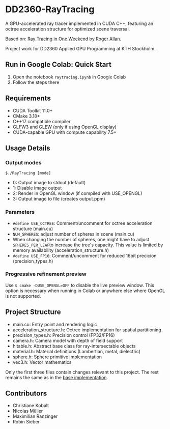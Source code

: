 # DD2360-RayTracing 

A GPU-accelerated ray tracer implemented in CUDA C++, featuring an octree acceleration structure for optimized scene traversal.

Based on: [Ray Tracing in One Weekend](https://github.com/rogerallen/raytracinginoneweekendincuda) by [Roger Allan](https://github.com/rogerallen). 

Project work for DD2360 Applied GPU Programming at KTH Stockholm.

## Run in Google Colab: Quick Start

1. Open the notebook `raytracing.ipynb` in Google Colab
2. Follow the steps there

## Requirements

- CUDA Toolkit 11.0+
- CMake 3.18+
- C++17 compatible compiler
- GLFW3 and GLEW (only if using OpenGL display)
- CUDA-capable GPU with compute capability 7.5+

## Usage Details

### Output modes
`$./RayTracing [mode]`
- 0: Output image to stdout (default)
- 1: Disable image output
- 2: Render in OpenGL window (if compiled with USE_OPENGL)
- 3: Output image to file (creates output.ppm)

### Parameters

- `#define USE_OCTREE`: Comment/uncomment for octree acceleration structure (main.cu)
- `NUM_SPHERES`: adjust number of spheres in scene (main.cu)
- When changing the number of spheres, one might have to adjust `SPHERES_PER_LEAF`to increase the tree's capacity. This value is limited by memory availability (acceleration_structure.h)
- `#define USE_FP16`: Comment/uncomment for reduced 16bit precicion (precision_types.h)

### Progressive refinement preview
Use `$ cmake -DUSE_OPENGL=OFF` to disable the live preview window. This option is necessary when running in Colab or anywhere else where OpenGL is not supported. 

## Project Structure

- main.cu: Entry point and rendering logic
- acceleration_structure.h: Octree implementation for spatial partitioning
- precision_types.h: Precision control (FP32/FP16)
- camera.h: Camera model with depth of field support
- hitable.h: Abstract base class for ray-intersectable objects
- material.h: Material definitions (Lambertian, metal, dielectric)
- sphere.h: Sphere primitive implementation
- vec3.h: Vector mathematics

Only the first three files contain changes relevant to this project. The rest remains the same as in the [base implementation](https://github.com/rogerallen/raytracinginoneweekendincuda/tree/ch12_where_next_cuda).



## Contributors
- Christiane Kobalt
- Nicolas Müller
- Maximilian Ranzinger
- Robin Sieber
